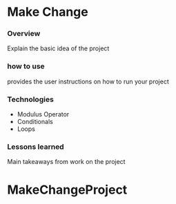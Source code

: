 # Make Change

### Overview

Explain the basic idea of the project

### how to use

provides the user instructions on how to run your project

### Technologies

* Modulus Operator
* Conditionals
* Loops

### Lessons learned
Main takeaways from work on the project
# MakeChangeProject
